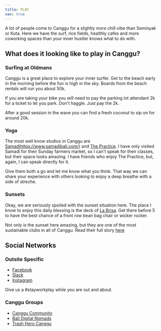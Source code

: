 ```yaml
---
title: PLAY
nav: true
---
```

A lot of people come to Canggu for a slightly more chill vibe than Seminyak or Kuta. Here we have the surf, rice fields, healthly cafes and more coworking spaces than your inner hustler knows what to do with.

## What does it looking like to play in Canggu?

### Surfing at Oldmans
Canggu is a great place to explore your inner surfer. Get to the beach early in the morning before the fun is high in the sky. Boards from the beach rentals will run you about 50k.

If you are taking your bike you will need to pay the parking lot attendant 2k for a ticket to let you park. Don't haggle. Just pay the 2k.

After a good session in the wave you can find a fresh coconut to sip on for around 20k.

### Yoga
The most well know studios in Canggu are [Samadi]()https://www.samadibali.com/) and [The Practice](https://www.thepracticebali.com/yoga/schedule/). I have only visited Samadi for their Sunday farmers market, so I can't speak for their classes, but their space looks amazing. I have friends who enjoy The Practice, but, again, I can speak directly for it.

Give them both a go and let me know what you think. That way we can share your experience with others looking to enjoy a deep breathe with a side of streche.

### Sunsets
Okay, we are seriously spoiled with the sunset situation here. The place I know to enjoy this daily blessing is the deck of [La Brisa](http://labrisabali.com/). Get there before 5 to have the best chance of a front row bean bag chair or wicker rocker.

Not only is the sunset here amazing, but they are one of the most sustainable clubs in all of Canggu. Read their full story [here](http://labrisabali.com/our-story/)

## Social Networks

### Outsite Specific
* [Facebook](https://www.facebook.com/groups/1074583282684403)
* [Slack](outsiteco.slack.com)
* [Instagram](https://www.instagram.com/outsiteco/)

Give us a #stayworkplay while you are out and about.

### Canggu Groups
* [Canggu Community](https://www.facebook.com/groups/canggucommunity/)
* [Bali Digital Nomads](https://www.facebook.com/events/197710090995785/)
* [Trash Hero Canggu](https://www.facebook.com/events/1594889167483146/)